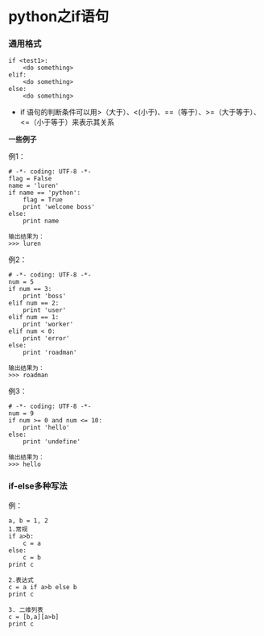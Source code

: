 # python之if语句

### 通用格式
	
	if <test1>:
		<do something>
	elif:
		<do something>
	else:
		<do something>
		
- if 语句的判断条件可以用>（大于）、<(小于)、==（等于）、>=（大于等于）、<=（小于等于）来表示其关系


**一些例子**

例1：

```
# -*- coding: UTF-8 -*-
flag = False
name = 'luren'
if name == 'python':        
    flag = True          
    print 'welcome boss'    
else:
    print name 

输出结果为：
>>> luren
```

例2：

```
# -*- coding: UTF-8 -*-
num = 5     
if num == 3:            
    print 'boss'        
elif num == 2:
    print 'user'
elif num == 1:
    print 'worker'
elif num < 0:           
    print 'error'
else:
    print 'roadman'
    
输出结果为：
>>> roadman
```

例3：

```
# -*- coding: UTF-8 -*-
num = 9
if num >= 0 and num <= 10:    
    print 'hello'
else:
	print 'undefine'

输出结果为：
>>> hello
```

### if-else多种写法
例：

```
a, b = 1, 2
1.常规
if a>b:
    c = a
else:
    c = b
print c

2.表达式
c = a if a>b else b
print c

3. 二维列表
c = [b,a][a>b]
print c
```
